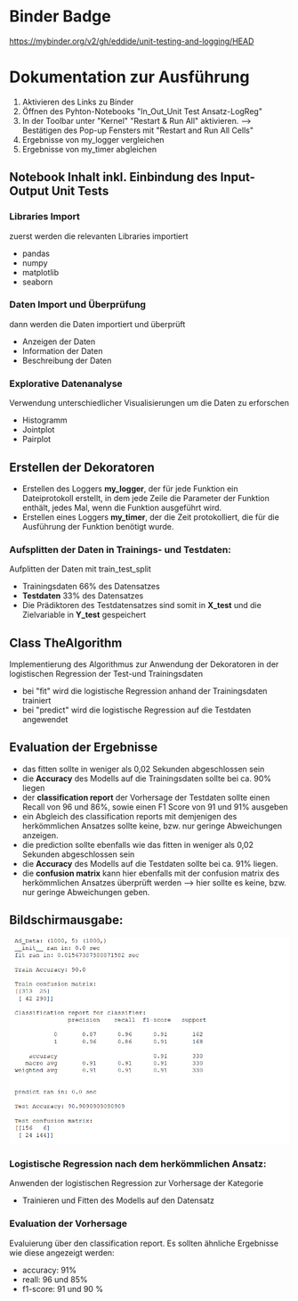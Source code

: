 # Binder Badge
https://mybinder.org/v2/gh/eddide/unit-testing-and-logging/HEAD

# Dokumentation zur Ausführung
1. Aktivieren des Links zu Binder
2. Öffnen des Pyhton-Notebooks "In_Out_Unit Test Ansatz-LogReg"
3. In der Toolbar unter "Kernel" "Restart & Run All" aktivieren. --> Bestätigen des Pop-up Fensters mit "Restart and Run All Cells"
4. Ergebnisse von my_logger vergleichen
5. Ergebnisse von my_timer abgleichen

## Notebook Inhalt inkl. Einbindung des Input-Output Unit Tests
### Libraries Import
zuerst werden die relevanten Libraries importiert
- pandas
- numpy
- matplotlib
- seaborn
### Daten Import und Überprüfung
dann werden die Daten importiert und überprüft
- Anzeigen der Daten
- Information der Daten
- Beschreibung der Daten
### Explorative Datenanalyse
Verwendung unterschiedlicher Visualisierungen um die Daten zu erforschen
- Histogramm
- Jointplot
- Pairplot
## Erstellen der Dekoratoren
- Erstellen des Loggers **my_logger**, der für jede Funktion ein Dateiprotokoll erstellt, in dem jede Zeile die Parameter der Funktion enthält, jedes Mal, wenn die Funktion ausgeführt wird.
- Erstellen eines Loggers **my_timer**, der die Zeit protokolliert, die für die Ausführung der Funktion benötigt wurde.

### Aufsplitten der Daten in Trainings- und Testdaten:
Aufplitten der Daten mit train_test_split
- Trainingsdaten 66% des Datensatzes
- **Testdaten** 33% des Datensatzes
- Die Prädiktoren des Testdatensatzes sind somit in **X_test** und die Zielvariable in **Y_test** gespeichert

## Class TheAlgorithm
Implementierung des Algorithmus zur Anwendung der Dekoratoren in der logistischen Regression der Test-und Trainingsdaten
- bei "fit" wird die logistische Regression anhand der Trainingsdaten trainiert
- bei "predict" wird die logistische Regression auf die Testdaten angewendet

## Evaluation der Ergebnisse
- das fitten sollte in weniger als 0,02 Sekunden abgeschlossen sein
- die **Accuracy** des Modells auf die Trainingsdaten sollte bei ca. 90% liegen
- der **classification report** der Vorhersage der Testdaten sollte einen Recall von 96 und 86%, sowie einen F1 Score von 91 und 91% ausgeben
- ein Abgleich des classification reports mit demjenigen des herkömmlichen Ansatzes sollte keine, bzw. nur geringe Abweichungen anzeigen.
- die prediction sollte ebenfalls wie das fitten in weniger als 0,02 Sekunden abgeschlossen sein
- die **Accuracy** des Modells auf die Testdaten sollte bei ca. 91% liegen.
- die **confusion matrix** kann hier ebenfalls mit der confusion matrix des herkömmlichen Ansatzes überprüft werden --> hier sollte es keine, bzw. nur geringe Abweichungen geben.

## Bildschirmausgabe:

![Bildschirmausgabe](https://raw.githubusercontent.com/eddide/unit-testing-and-logging/main/grafik.png)


### Logistische Regression nach dem herkömmlichen Ansatz:
Anwenden der logistischen Regression zur Vorhersage der Kategorie
- Trainieren und Fitten des Modells auf den Datensatz
### Evaluation der Vorhersage
Evaluierung über den classification report.
Es sollten ähnliche Ergebnisse wie diese angezeigt werden:
- accuracy: 91%
- reall: 96 und 85%
- f1-score: 91 und 90 %
